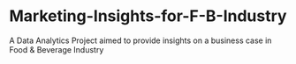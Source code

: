 # Marketing-Insights-for-F-B-Industry
A Data Analytics Project aimed to provide insights on a business case in Food &amp; Beverage Industry
